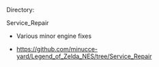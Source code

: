 Directory:

Service_Repair
*  Various minor engine fixes

-  https://github.com/minucce-yard/Legend_of_Zelda_NES/tree/Service_Repair
